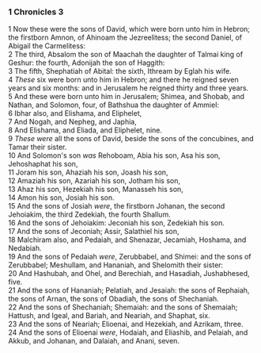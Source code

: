 ### 1 Chronicles 3

1 Now these were the sons of David, which were born unto him in Hebron; the firstborn Amnon, of Ahinoam the Jezreelitess; the second Daniel, of Abigail the Carmelitess:  
2 The third, Absalom the son of Maachah the daughter of Talmai king of Geshur: the fourth, Adonijah the son of Haggith:  
3 The fifth, Shephatiah of Abital: the sixth, Ithream by Eglah his wife.  
4 *These* six were born unto him in Hebron; and there he reigned seven years and six months: and in Jerusalem he reigned thirty and three years.  
5 And these were born unto him in Jerusalem; Shimea, and Shobab, and Nathan, and Solomon, four, of Bathshua the daughter of Ammiel:  
6 Ibhar also, and Elishama, and Eliphelet,  
7 And Nogah, and Nepheg, and Japhia,  
8 And Elishama, and Eliada, and Eliphelet, nine.  
9 *These were* all the sons of David, beside the sons of the concubines, and Tamar their sister.  
10 And Solomon's son *was* Rehoboam, Abia his son, Asa his son, Jehoshaphat his son,  
11 Joram his son, Ahaziah his son, Joash his son,  
12 Amaziah his son, Azariah his son, Jotham his son,  
13 Ahaz his son, Hezekiah his son, Manasseh his son,  
14 Amon his son, Josiah his son.  
15 And the sons of Josiah *were*, the firstborn Johanan, the second Jehoiakim, the third Zedekiah, the fourth Shallum.  
16 And the sons of Jehoiakim: Jeconiah his son, Zedekiah his son.  
17 And the sons of Jeconiah; Assir, Salathiel his son,  
18 Malchiram also, and Pedaiah, and Shenazar, Jecamiah, Hoshama, and Nedabiah.  
19 And the sons of Pedaiah *were*, Zerubbabel, and Shimei: and the sons of Zerubbabel; Meshullam, and Hananiah, and Shelomith their sister:  
20 And Hashubah, and Ohel, and Berechiah, and Hasadiah, Jushabhesed, five.  
21 And the sons of Hananiah; Pelatiah, and Jesaiah: the sons of Rephaiah, the sons of Arnan, the sons of Obadiah, the sons of Shechaniah.  
22 And the sons of Shechaniah; Shemaiah: and the sons of Shemaiah; Hattush, and Igeal, and Bariah, and Neariah, and Shaphat, six.  
23 And the sons of Neariah; Elioenai, and Hezekiah, and Azrikam, three.  
24 And the sons of Elioenai *were*, Hodaiah, and Eliashib, and Pelaiah, and Akkub, and Johanan, and Dalaiah, and Anani, seven.  
